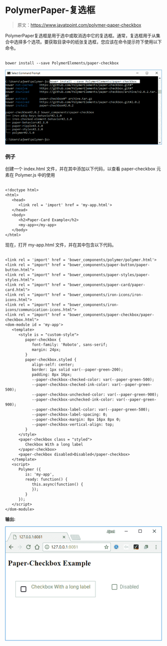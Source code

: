# PolymerPaper-复选框

> 原文：<https://www.javatpoint.com/polymer-paper-checkbox>

PolymerPaper复选框是用于选中或取消选中它的复选框。通常，复选框用于从集合中选择多个选项。要获取目录中的纸张复选框，您应该在命令提示符下使用以下命令。

```

bower install --save PolymerElements/paper-checkbox

```

![paper checkbox1](img/842b0a557d285cb8bd17c907d1cdb7fc.png)

### 例子

创建一个 index.html 文件，并在其中添加以下代码，以查看 paper-checkbox 元素在 Polymer.js 中的使用

```

<!doctype html>
<html>
   <head>
      <link rel = 'import' href = 'my-app.html'>
   </head>
   <body>
      <h2>Paper-Card Example</h2>
      <my-app></my-app>
   </body>
</html>

```

现在，打开 my-app.html 文件，并在其中包含以下代码。

```

<link rel = 'import' href = 'bower_components/polymer/polymer.html'>
<link rel = "import" href = "bower_components/paper-button/paper-button.html">
<link rel = "import" href = "bower_components/paper-styles/paper-styles.html">
<link rel = "import" href = "bower_components/paper-card/paper-card.html">
<link rel = "import" href = "bower_components/iron-icons/iron-icons.html">
<link rel = "import" href = "bower_components/iron-icons/communication-icons.html">
<link rel = "import" href = "bower_components/paper-checkbox/paper-checkbox.html">
<dom-module id = 'my-app'>  
   <template>
      <style is = "custom-style">
         paper-checkbox {
            font-family: 'Roboto', sans-serif;
            margin: 24px;
         }
         paper-checkbox.styled {
            align-self: center;
            border: 1px solid var(--paper-green-200);
            padding: 8px 16px;
            --paper-checkbox-checked-color: var(--paper-green-500);
            --paper-checkbox-checked-ink-color: var(--paper-green-500);
            --paper-checkbox-unchecked-color: var(--paper-green-900);
            --paper-checkbox-unchecked-ink-color: var(--paper-green-900);
            --paper-checkbox-label-color: var(--paper-green-500);
            --paper-checkbox-label-spacing: 0;
            --paper-checkbox-margin: 8px 16px 8px 0;
            --paper-checkbox-vertical-align: top;
         }
      </style>     
      <paper-checkbox class = "styled">
         Checkbox With a long label
      </paper-checkbox>
      <paper-checkbox disabled>Disabled</paper-checkbox>
   </template>  
   <script>
      Polymer ({
         is: 'my-app',
         ready: function() {
            this.async(function() {          
            });
         }
      });
   </script>
</dom-module>

```

**输出:**

![paper checkbox 2](img/d924670ab5d2e41ff4ffa29cb149ee07.png)